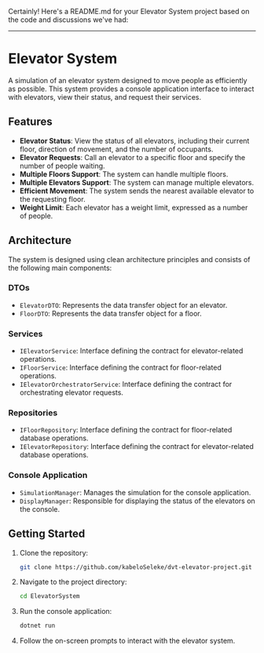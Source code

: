 Certainly! Here's a README.md for your Elevator System project based on the code and discussions we've had:

---

# Elevator System

A simulation of an elevator system designed to move people as efficiently as possible. This system provides a console application interface to interact with elevators, view their status, and request their services.

## Features

- **Elevator Status**: View the status of all elevators, including their current floor, direction of movement, and the number of occupants.
- **Elevator Requests**: Call an elevator to a specific floor and specify the number of people waiting.
- **Multiple Floors Support**: The system can handle multiple floors.
- **Multiple Elevators Support**: The system can manage multiple elevators.
- **Efficient Movement**: The system sends the nearest available elevator to the requesting floor.
- **Weight Limit**: Each elevator has a weight limit, expressed as a number of people.

## Architecture

The system is designed using clean architecture principles and consists of the following main components:

### DTOs

- `ElevatorDTO`: Represents the data transfer object for an elevator.
- `FloorDTO`: Represents the data transfer object for a floor.

### Services

- `IElevatorService`: Interface defining the contract for elevator-related operations.
- `IFloorService`: Interface defining the contract for floor-related operations.
- `IElevatorOrchestratorService`: Interface defining the contract for orchestrating elevator requests.

### Repositories

- `IFloorRepository`: Interface defining the contract for floor-related database operations.
- `IElevatorRepository`: Interface defining the contract for elevator-related database operations.

### Console Application

- `SimulationManager`: Manages the simulation for the console application.
- `DisplayManager`: Responsible for displaying the status of the elevators on the console.

## Getting Started

1. Clone the repository:
   ```bash
   git clone https://github.com/kabeloSeleke/dvt-elevator-project.git
   ```

2. Navigate to the project directory:
   ```bash
   cd ElevatorSystem
   ```

3. Run the console application:
   ```bash
   dotnet run
   ```

4. Follow the on-screen prompts to interact with the elevator system.
 
